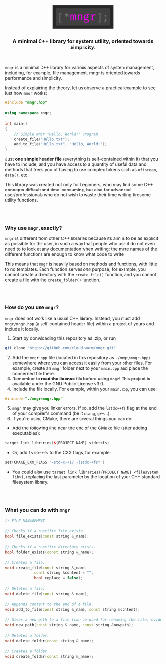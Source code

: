 

<p align="center">
<img src="images/mngr-logo.png" width="208" height="79" style="text-align: center" />
</p>

<p align="center">
<h3 align="center"> A minimal C++ library for system utility, oriented towards simplicity. </h3>
</p>

<br />

`mngr` is a minimal C++ library for various aspects of system management, including, for example, file management. mngr is oriented towards performance and simplicity. 

Instead of explaining the theory, let us observe a practical example to see just how `mngr` works:

```c++
#include "mngr.hpp"

using namespace mngr;

int main()
{
	// Simple mngr "Hello, World!" program
	create_file("Hello.txt");
	add_to_file("Hello.txt", "Hello, World!");
}
```

Just **one simple header file** (everything is self-contained within it) that you have to include, and you have access to a quantity of useful data and methods that frees you of having to use complex tokens such as `oftsream`, `data()`, etc. 

This library was created not only for beginners, who may find some C++ concepts difficult and time-consuming, but also for advanced user/professionals who do not wish to waste their time writing tiresome utility functions.

<br /><br />

### Why use `mngr`, exactly?

`mngr` is different from other C++ libraries because its aim is to be as explicit as possible for the user, in such a way that people who use it do not even need to to look at any documentation when writing: the mere names of the different functions are enough to know what code to write.

This means that `mngr` is heavily based on methods and functions, with little to no templates. Each function serves *one* purpose; for example, you cannot create a directory with the `create_file()` function, and you cannot create a file with the `create_folder()` function.

<br /><br />

### How do you use `mngr`?

`mngr` does not work like a usual C++ library. Instead, you must add `mngr/mngr.hpp` (a self-contained header file) within a project of yours and include it locally.

1. Start by donwloading this repository as .zip, or run 
```bash
git clone "https://github.com/cloud-worm/mngr.git"
```
2. Add the `mngr.hpp` file (located in this repository as `./mngr/mngr.hpp`) somewhere where you can access it easily from your other files. For example, create an `mngr` folder next to your `main.cpp` and place the concerned file there.
3. Remember to **read the license** file before using `mngr`! This project is available under the GNU Public License v3.0.
4. Include the file locally. For example, within your `main.cpp`, you can use:
```c++
#include "./mngr/mngr.hpp"
```
5. `mngr` may give you linker errors. If so, add the `lstdc++fs` flag at the end of your compiler's command (be it `clang`, `g++`...).
6. If you're using CMake, there are several things you can do:
- Add the following line near the end of the CMake file (after adding executables):
```c++
target_link_libraries(${PROJECT_NAME} stdc++fs)
```
- Or, add `lstdc++fs` to the CXX flags, for example:
```c++
set(CMAKE_CXX_FLAGS "-std=c++17 -lstdc++fs" )
```
- You could also use `target_link_libraries({PROJECT_NAME} <filesystem lib>)`, replacing the last parameter by the location of your C++ standard filesystem library.

<br /><br />

### What you can do with `mngr`

```c++
// FILE MANAGEMENT

// Checks if a specific file exists.
bool file_exists(const string &_name);

// Checks if a specific directory exists.
bool folder_exists(const string &_name);

// Creates a file.
void create_file(const string &_name, 
		     const string &content = "", 
		     bool replace = false);
		     
// Deletes a file.
void delete_file(const string &_name);

// Appends content to the end of a file.
void add_to_file(const string &_name, const string &content);

// Gives a new path to a file (can be used for renaming the file, evidently).
void new_path(const string &_name, const string &newpath);

// Deletes a folder.
void delete_folder(const string &_name);

// Creates a folder.
void create_folder(const string &_name);
```
